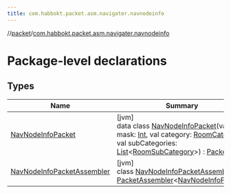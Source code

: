```yaml
---
title: com.habbokt.packet.asm.navigater.navnodeinfo
---
```

//[packet](../../index.html)/[com.habbokt.packet.asm.navigater.navnodeinfo](index.html)



# Package-level declarations



## Types


| Name | Summary |
|---|---|
| [NavNodeInfoPacket](-nav-node-info-packet/index.html) | [jvm]<br>data class [NavNodeInfoPacket](-nav-node-info-packet/index.html)(val mask: [Int](https://kotlinlang.org/api/latest/jvm/stdlib/kotlin/-int/index.html), val category: [RoomCategory](../../../api/api/com.habbokt.api.room/-room-category/index.html), val subCategories: [List](https://kotlinlang.org/api/latest/jvm/stdlib/kotlin.collections/-list/index.html)&lt;[RoomSubCategory](../../../api/api/com.habbokt.api.room/-room-sub-category/index.html)&gt;) : [Packet](../../../api/api/com.habbokt.api.packet/-packet/index.html) |
| [NavNodeInfoPacketAssembler](-nav-node-info-packet-assembler/index.html) | [jvm]<br>class [NavNodeInfoPacketAssembler](-nav-node-info-packet-assembler/index.html) : [PacketAssembler](../../../api/api/com.habbokt.api.packet/-packet-assembler/index.html)&lt;[NavNodeInfoPacket](-nav-node-info-packet/index.html)&gt; |

